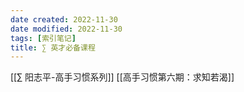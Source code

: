 ```yaml
---
date created: 2022-11-30
date modified: 2022-11-30
tags: [索引笔记]
title: ∑ 英才必备课程
---
```


[[∑ 阳志平-高手习惯系列]]
[[高手习惯第六期：求知若渴]]
